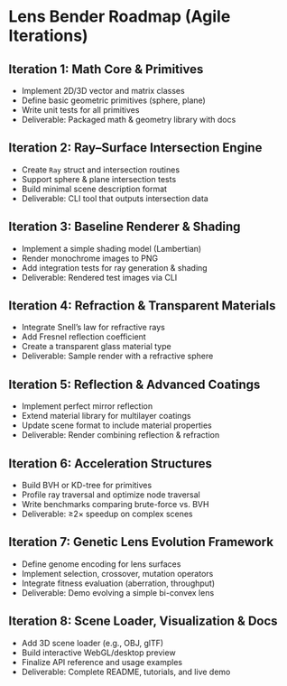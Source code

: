 # Lens Bender Roadmap (Agile Iterations)

## Iteration 1: Math Core & Primitives
- Implement 2D/3D vector and matrix classes  
- Define basic geometric primitives (sphere, plane)  
- Write unit tests for all primitives  
- Deliverable: Packaged math & geometry library with docs  

## Iteration 2: Ray–Surface Intersection Engine
- Create `Ray` struct and intersection routines  
- Support sphere & plane intersection tests  
- Build minimal scene description format  
- Deliverable: CLI tool that outputs intersection data  

## Iteration 3: Baseline Renderer & Shading
- Implement a simple shading model (Lambertian)  
- Render monochrome images to PNG  
- Add integration tests for ray generation & shading  
- Deliverable: Rendered test images via CLI  

## Iteration 4: Refraction & Transparent Materials
- Integrate Snell’s law for refractive rays  
- Add Fresnel reflection coefficient  
- Create a transparent glass material type  
- Deliverable: Sample render with a refractive sphere  

## Iteration 5: Reflection & Advanced Coatings
- Implement perfect mirror reflection  
- Extend material library for multilayer coatings  
- Update scene format to include material properties  
- Deliverable: Render combining reflection & refraction  

## Iteration 6: Acceleration Structures
- Build BVH or KD-tree for primitives  
- Profile ray traversal and optimize node traversal  
- Write benchmarks comparing brute-force vs. BVH  
- Deliverable: ≥2× speedup on complex scenes  

## Iteration 7: Genetic Lens Evolution Framework
- Define genome encoding for lens surfaces  
- Implement selection, crossover, mutation operators  
- Integrate fitness evaluation (aberration, throughput)  
- Deliverable: Demo evolving a simple bi-convex lens  

## Iteration 8: Scene Loader, Visualization & Docs
- Add 3D scene loader (e.g., OBJ, glTF)  
- Build interactive WebGL/desktop preview  
- Finalize API reference and usage examples  
- Deliverable: Complete README, tutorials, and live demo  